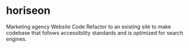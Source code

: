 # horiseon
Marketing agency Website Code Refactor to an existing site to make codebase that follows accessibility standards and is optimized for search engines.
